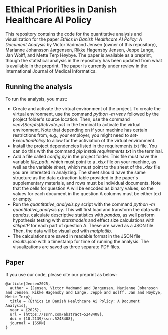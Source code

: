 # Ethical Priorities in Danish Healthcare AI Policy


This repository contains the code for the quantitative analysis and visualization for the paper _Ethics in Danish Healthcare AI Policy: A Document Analysis_ by Victor Vadmand Jensen (owner of this repository), Marianne Johansson Jørgensen, Rikke Hagensby Jensen, Jeppe Lange, Jan Wolff, and Mette Terp Høybye.
The paper is available as a preprint, though the statistical analysis in the repository has been updated from what is available in the preprint.
The paper is currently under review in the International Journal of Medical Informatics.

## Running the analysis
To run the analysis, you must:
* Create and activate the virtual environment of the project. To create the virtual environment, use the command *python -m venv* followed by the project folder's source location. Then, use the command _venv\Scripts\Activate.ps1_ in the terminal to activate the virtual environment. Note that depending on if your machine has certain restrictions from, e.g., your employer, you might need to _set-ExecutionPolicy_ to allow for the activiation of the virtual environment.
* Install the project dependencies listed in the requirements.txt file. You can do this with the command _pip install requirements.txt_ in the terminal.
* Add a file called _config.py_ in the project folder. This file must have the variable *file_path*, which must point to a _.xlsx_ file on your machine, as well as the variable _sheet_, which must point to the sheet of the _.xlsx_ file you are interested in analyzing. The sheet should have the same structure as the data extraction table provided in the paper's supplementary materials, and rows must be individual documents. Note that the cells for question A will be encoded as binary values, so the values for each document in the question A columns must be either text or empty.
* Run the *quantitative_analysis.py* script with the command *python -m quantitative_analysis.py*. This will first load and transform the data with *pandas*, calculate descriptive statistics with *pandas*, as well perform hypothesis testing with *statsmodels* and effect size calculations with *stikpetP* for each part of question A. These are saved as a JSON file. Then, the data will be visualized with *matplotlib*.
* The calculations are saved in readable format in the JSON file *results.json* with a timestamp for time of running the analysis. The visualizations are saved as three separate PDF files.

## Paper
If you use our code, please cite our preprint as below: 

```
@article{Jensen2025,
  author = {Jensen, Victor Vadmand and Jørgensen, Marianne Johansson and Jensen, Rikke Hagensby and Lange, Jeppe and Wolff, Jan and Høybye, Mette Terp},
  title = {Ethics in Danish Healthcare Ai Policy: A Document Analysis},
  year = {2025},
  url = {https://ssrn.com/abstract=5248408},
  doi = {10.2139/ssrn.5248408},
  journal = {SSRN}
}
```
